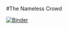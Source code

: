 #The Nameless Crowd

[![Binder](https://mybinder.org/badge_logo.svg)](https://mybinder.org/v2/gh/jdh-observer/jdh001-JJszM3GwAYDs/main?filepath=namelesscrowd%2FThe-Nameless-Crowd_anon_V3.ipynb)
